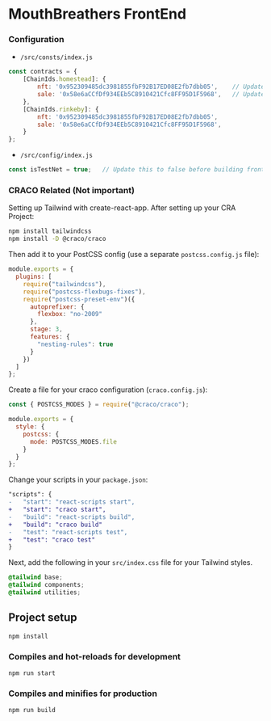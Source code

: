 # MouthBreathers FrontEnd

### Configuration

- `/src/consts/index.js`
```javascript
const contracts = {
    [ChainIds.homestead]: {
        nft: '0x952309485dc3981855fbF92B17ED08E2fb7dbb05',    // Update this to real deployed nft contract
        sale: '0x58e6aCCfDf934EEb5C8910421Cfc8FF95D1F5968',   // Update this to real deployed sales contract
    },
    [ChainIds.rinkeby]: {
        nft: '0x952309485dc3981855fbF92B17ED08E2fb7dbb05',
        sale: '0x58e6aCCfDf934EEb5C8910421Cfc8FF95D1F5968',
    }
};
```


- `/src/config/index.js`
```javascript
const isTestNet = true;   // Update this to false before building front-end to work with main net
```


### CRACO Related (Not important) 

Setting up Tailwind with create-react-app. After setting up your CRA Project:

```sh
npm install tailwindcss
npm install -D @craco/craco
```

Then add it to your PostCSS config (use a separate `postcss.config.js` file):

```js
module.exports = {
  plugins: [
    require("tailwindcss"),
    require("postcss-flexbugs-fixes"),
    require("postcss-preset-env")({
      autoprefixer: {
        flexbox: "no-2009"
      },
      stage: 3,
      features: {
        "nesting-rules": true
      }
    })
  ]
};
```

Create a file for your craco configuration (`craco.config.js`):

```js
const { POSTCSS_MODES } = require("@craco/craco");

module.exports = {
  style: {
    postcss: {
      mode: POSTCSS_MODES.file
    }
  }
};
```

Change your scripts in your `package.json`:

```diff
"scripts": {
-   "start": "react-scripts start",
+   "start": "craco start",
-   "build": "react-scripts build",
+   "build": "craco build"
-   "test": "react-scripts test",
+   "test": "craco test"
}
```

Next, add the following in your `src/index.css` file for your Tailwind styles.

```css
@tailwind base;
@tailwind components;
@tailwind utilities;
```

## Project setup

```
npm install
```

### Compiles and hot-reloads for development

```
npm run start
```

### Compiles and minifies for production

```
npm run build
```
